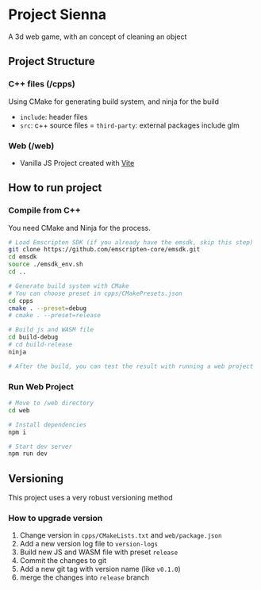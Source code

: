 # Project Sienna

A 3d web game, with an concept of cleaning an object

## Project Structure

### C++ files (/cpps)

Using CMake for generating build system, and ninja for the build

- `include`: header files
- `src`: c++ source files
= `third-party`: external packages include glm

### Web (/web)

- Vanilla JS Project created with [Vite](https://vitejs.dev/)

## How to run project

### Compile from C++

You need CMake and Ninja for the process.

```zsh
# Load Emscripten SDK (if you already have the emsdk, skip this step)
git clone https://github.com/emscripten-core/emsdk.git
cd emsdk
source ./emsdk_env.sh
cd ..

# Generate build system with CMake
# You can choose preset in cpps/CMakePresets.json
cd cpps
cmake . --preset=debug
# cmake . --preset=release

# Build js and WASM file
cd build-debug
# cd build-release
ninja

# After the build, you can test the result with running a web project
```

### Run Web Project

```zsh
# Move to /web directory
cd web

# Install dependencies
npm i

# Start dev server
npm run dev
```

## Versioning

This project uses a very robust versioning method

### How to upgrade version

1. Change version in `cpps/CMakeLists.txt` and `web/package.json`
2. Add a new version log file to `version-logs`
3. Build new JS and WASM file with preset `release`
4. Commit the changes to git
5. Add a new git tag with version name (like `v0.1.0`)
6. merge the changes into `release` branch
